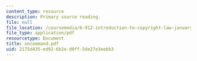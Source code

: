 ```yaml
---
content_type: resource
description: Primary source reading.
file: null
file_location: /coursemedia/6-912-introduction-to-copyright-law-january-iap-2006/2175d435ed926b2ed0ff5de27e3eebb3_oncommand.pdf
file_type: application/pdf
resourcetype: Document
title: oncommand.pdf
uid: 2175d435-ed92-6b2e-d0ff-5de27e3eebb3
---
```

